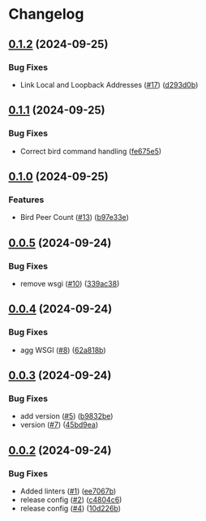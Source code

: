 # Changelog

## [0.1.2](https://github.com/tatk-dn42/agent/compare/v0.1.1...v0.1.2) (2024-09-25)


### Bug Fixes

* Link Local and Loopback Addresses ([#17](https://github.com/tatk-dn42/agent/issues/17)) ([d293d0b](https://github.com/tatk-dn42/agent/commit/d293d0b5cd0f25edeea77c69fd66d80fe7078e0b))

## [0.1.1](https://github.com/tatk-dn42/agent/compare/v0.1.0...v0.1.1) (2024-09-25)


### Bug Fixes

* Correct bird command handling ([fe675e5](https://github.com/tatk-dn42/agent/commit/fe675e50e59344c50d7f0a39d6034784c41e050f))

## [0.1.0](https://github.com/tatk-dn42/agent/compare/v0.0.5...v0.1.0) (2024-09-25)


### Features

* Bird Peer Count ([#13](https://github.com/tatk-dn42/agent/issues/13)) ([b97e33e](https://github.com/tatk-dn42/agent/commit/b97e33ea87b88e9c650662da4950d23147fdae5b))

## [0.0.5](https://github.com/tatk-dn42/agent/compare/v0.0.4...v0.0.5) (2024-09-24)


### Bug Fixes

* remove wsgi ([#10](https://github.com/tatk-dn42/agent/issues/10)) ([339ac38](https://github.com/tatk-dn42/agent/commit/339ac383230054551d66be00f4318abba520dba8))

## [0.0.4](https://github.com/tatk-dn42/agent/compare/v0.0.3...v0.0.4) (2024-09-24)


### Bug Fixes

* agg WSGI ([#8](https://github.com/tatk-dn42/agent/issues/8)) ([62a818b](https://github.com/tatk-dn42/agent/commit/62a818bea34c27da7ebb6433ef4cb44008f36821))

## [0.0.3](https://github.com/tatk-dn42/agent/compare/v0.0.2...v0.0.3) (2024-09-24)


### Bug Fixes

* add version ([#5](https://github.com/tatk-dn42/agent/issues/5)) ([b9832be](https://github.com/tatk-dn42/agent/commit/b9832be9e6fa5b5574e97ac1fb09f02ce120a936))
* version ([#7](https://github.com/tatk-dn42/agent/issues/7)) ([45bd9ea](https://github.com/tatk-dn42/agent/commit/45bd9ea914802f102c8f959a947b3106f1fa69df))

## [0.0.2](https://github.com/tatk-dn42/agent/compare/v0.0.1...v0.0.2) (2024-09-24)


### Bug Fixes

* Added linters ([#1](https://github.com/tatk-dn42/agent/issues/1)) ([ee7067b](https://github.com/tatk-dn42/agent/commit/ee7067baa8548df0d5186ec4bf278004cde9b01b))
* release config ([#2](https://github.com/tatk-dn42/agent/issues/2)) ([c4804c6](https://github.com/tatk-dn42/agent/commit/c4804c6c0f99471100e2a69ea749bb2474d1435e))
* release config ([#4](https://github.com/tatk-dn42/agent/issues/4)) ([10d226b](https://github.com/tatk-dn42/agent/commit/10d226b58d4db15a04137c517351cceb43100782))
